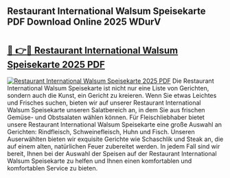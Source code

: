 ## Restaurant International Walsum Speisekarte PDF Download Online 2025 WDurV

# <h2><a href="http://gcbbwr.nevu.top/?p=Restaurant+International+Walsum+Speisekarte">🔗 👉🔴 Restaurant International Walsum Speisekarte 2025 PDF</a></h2>

[![Restaurant International Walsum Speisekarte 2025 PDF](https://i.imgur.com/dBaPXMq.png)](http://gcbbwr.nevu.top/?p=Restaurant+International+Walsum+Speisekarte)
Die Restaurant International Walsum Speisekarte ist nicht nur eine Liste von Gerichten, sondern auch die Kunst, ein Gericht zu kreieren. Wenn Sie etwas Leichtes und Frisches suchen, bieten wir auf unserer Restaurant International Walsum Speisekarte unseren Salatbereich an, in dem Sie aus frischen Gemüse- und Obstsalaten wählen können. Für Fleischliebhaber bietet unsere Restaurant International Walsum Speisekarte eine große Auswahl an Gerichten: Rindfleisch, Schweinefleisch, Huhn und Fisch. Unseren Auserwählten bieten wir exquisite Gerichte wie Schaschlik und Steak an, die auf einem alten, natürlichen Feuer zubereitet werden. In jedem Fall sind wir bereit, Ihnen bei der Auswahl der Speisen auf der Restaurant International Walsum Speisekarte zu helfen und Ihnen einen komfortablen und komfortablen Service zu bieten.
